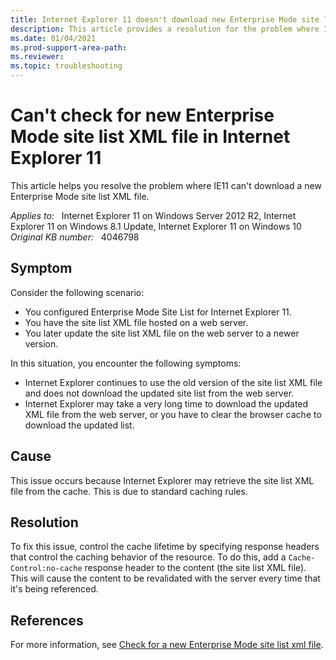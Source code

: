 ```yaml
---
title: Internet Explorer 11 doesn't download new Enterprise Mode site list XML file
description: This article provides a resolution for the problem where IE11 can't download a new Enterprise Mode site list XML file.
ms.date: 01/04/2021
ms.prod-support-area-path: 
ms.reviewer: 
ms.topic: troubleshooting
---
```

# Can't check for new Enterprise Mode site list XML file in Internet Explorer 11

This article helps you resolve the problem where IE11 can't download a new Enterprise Mode site list XML file.

_Applies to:_ &nbsp; Internet Explorer 11 on Windows Server 2012 R2, Internet Explorer 11 on Windows 8.1 Update, Internet Explorer 11 on Windows 10  
_Original KB number:_ &nbsp; 4046798

## Symptom

Consider the following scenario:

- You configured Enterprise Mode Site List for Internet Explorer 11.
- You have the site list XML file hosted on a web server.
- You later update the site list XML file on the web server to a newer version.

In this situation, you encounter the following symptoms:

- Internet Explorer continues to use the old version of the site list XML file and does not download the updated site list from the web server.
- Internet Explorer may take a very long time to download the updated XML file from the web server, or you have to clear the browser cache to download the updated list.  

## Cause

This issue occurs because Internet Explorer may retrieve the site list XML file from the cache. This is due to standard caching rules.  

## Resolution

To fix this issue, control the cache lifetime by specifying response headers that control the caching behavior of the resource. To do this, add a `Cache-Control:no-cache` response header to the content (the site list XML file). This will cause the content to be revalidated with the server every time that it's being referenced.  

## References  

For more information, see [Check for a new Enterprise Mode site list xml file](/internet-explorer/ie11-deploy-guide/check-for-new-enterprise-mode-site-list-xml-file).
